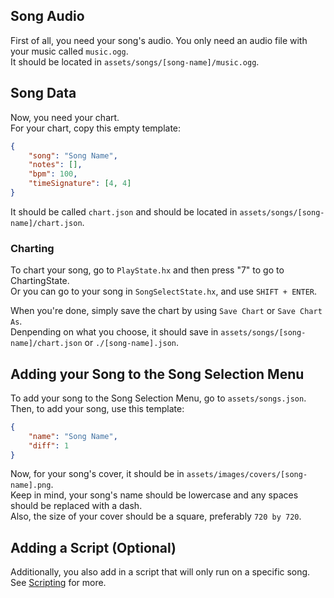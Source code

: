 ## Song Audio
First of all, you need your song's audio. You only need an audio file with your music called `music.ogg`. <br>
It should be located in `assets/songs/[song-name]/music.ogg`.

## Song Data
Now, you need your chart. <br>
For your chart, copy this empty template:
```json
{
    "song": "Song Name",
    "notes": [],
    "bpm": 100,
    "timeSignature": [4, 4]
}
```
It should be called `chart.json` and should be located in `assets/songs/[song-name]/chart.json`.

### Charting
To chart your song, go to `PlayState.hx` and then press "7" to go to ChartingState. <br>
Or you can go to your song in `SongSelectState.hx`, and use `SHIFT + ENTER`.

When you're done, simply save the chart by using `Save Chart` or `Save Chart As`. <br> 
Denpending on what you choose, it should save in `assets/songs/[song-name]/chart.json` or `./[song-name].json`.

## Adding your Song to the Song Selection Menu
To add your song to the Song Selection Menu, go to `assets/songs.json`. <br>
Then, to add your song, use this template:
```json
{
    "name": "Song Name",
    "diff": 1
}
```

Now, for your song's cover, it should be in `assets/images/covers/[song-name].png`. <br>
Keep in mind, your song's name should be lowercase and any spaces should be replaced with a dash. <br>
Also, the size of your cover should be a square, preferably `720 by 720`.

## Adding a Script (Optional)
Additionally, you also add in a script that will only run on a specific song. <br>
See [Scripting](https://github.com/Joalor64GH/Rhythmo-SC/wiki/Scripting) for more.
